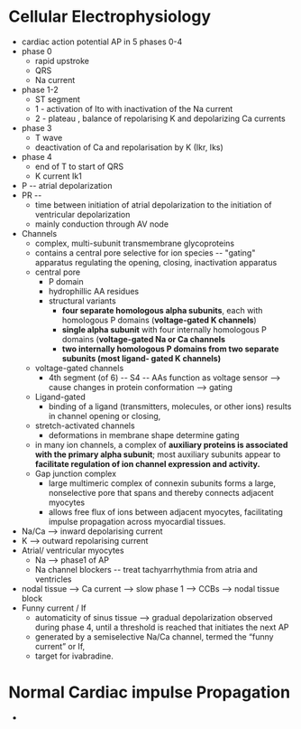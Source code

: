 # Cellular Electrophysiology 
- cardiac action potential AP in 5 phases 0-4 
- phase 0 
	- rapid upstroke 
	- QRS 
	- Na current 
- phase 1-2 
	- ST segment 
	- 1 - activation of Ito with inactivation of the Na current
	- 2 - plateau , balance of repolarising K and depolarizing Ca currents 
- phase 3 
	- T wave 
	- deactivation of Ca and repolarisation by K (Ikr, Iks)
- phase 4 
	- end of T to start of QRS 
	- K current Ik1 
- P -- atrial depolarization 
- PR -- 
	- time between initiation of atrial depolarization to the initiation of ventricular depolarization
	- mainly conduction through AV node 
- Channels 
	- complex, multi-subunit transmembrane glycoproteins 
	- contains a central pore selective for ion species -- "gating" apparatus regulating the opening, closing, inactivation apparatus 
	- central pore 
		- P domain 
		- hydrophillic AA residues 
		- structural variants 
			- **four separate homologous alpha subunits**, each with homologous P domains (**voltage-gated K channels**)
			- **single alpha subunit** with four internally homologous P domains (**voltage-gated Na or Ca channels** 
			- **two internally homologous P domains from two separate subunits (most ligand- gated K channels)** 
	- voltage-gated channels 
		- 4th segment (of 6) -- S4 -- AAs function as voltage sensor --> cause changes in protein conformation --> gating 
	- Ligand-gated 
		- binding of a ligand (transmitters, molecules, or other ions) results in channel opening or closing, 
	- stretch-activated channels
		- deformations in membrane shape determine gating 
	- in many ion channels, a complex of **auxiliary proteins is associated with the primary alpha subunit**; most auxiliary subunits appear to **facilitate regulation of ion channel expression and activity.** 
	- Gap junction complex 
		- large multimeric complex of connexin subunits forms a large, nonselective pore that spans and thereby connects adjacent myocytes 
		- allows free flux of ions between adjacent myocytes, facilitating impulse propagation across myocardial tissues. 
- Na/Ca --> inward depolarising current 
- K --> outward repolarising current 
- Atrial/ ventricular myocytes 
	- Na --> phase1 of AP 
	- Na channel blockers -- treat tachyarrhythmia from atria and ventricles 
- nodal tissue --> Ca current --> slow phase 1 --> CCBs --> nodal tissue block 
- Funny current / If 
	- automaticity of sinus tissue --> gradual depolarization observed during phase 4, until a threshold is reached that initiates the next AP 
	- generated by a semiselective Na/Ca channel, termed the “funny current” or If, 
	- target for ivabradine.
# Normal Cardiac impulse Propagation 
- 